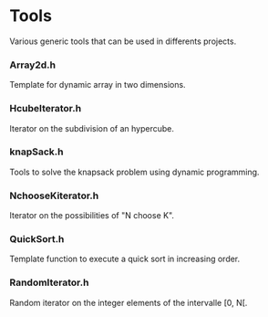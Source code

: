 # Tools #
Various generic tools that can be used in differents projects.

### Array2d.h ###
Template for dynamic array in two dimensions.

### HcubeIterator.h ###
Iterator on the subdivision of an hypercube.

### knapSack.h ###
Tools to solve the knapsack problem using dynamic programming.

### NchooseKiterator.h ###
Iterator on the possibilities of "N choose K".

### QuickSort.h ###
Template function to execute a quick sort in increasing order.

### RandomIterator.h ###
Random iterator on the integer elements of the intervalle [0, N[.
